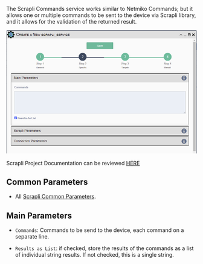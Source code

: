 The Scrapli Commands service works similar to Netmiko Commands; but it allows
one or multiple commands to be sent to the device via Scrapli library, and
it allows for the validation of the returned result.

![Scrapli Command Service](../../_static/automation/builtin_service_types/scrapli.png)

Scrapli Project Documentation can be reviewed
[HERE](https://carlmontanari.github.io/scrapli/user_guide/project_details/)

## Common Parameters

- All [Scrapli Common Parameters](scrapli_common.md).


## Main Parameters

- `Commands`: Commands to be send to the device, each command on a separate line.

- `Results as List`: if checked, store the results of the commands as a list of 
   individual string results. If not checked, this is a single string.
    
